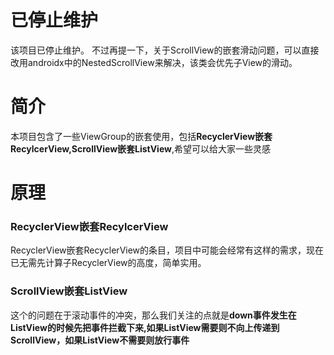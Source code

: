 # 已停止维护
该项目已停止维护。
不过再提一下，关于ScrollView的嵌套滑动问题，可以直接改用androidx中的NestedScrollView来解决，该类会优先子View的滑动。

# 简介
本项目包含了一些ViewGroup的嵌套使用，包括**RecyclerView嵌套RecylcerView,ScrollView嵌套ListView**,希望可以给大家一些灵感

# 原理
### RecyclerView嵌套RecylcerView
RecyclerView嵌套RecyclerView的条目，项目中可能会经常有这样的需求，现在已无需先计算子RecyclerView的高度，简单实用。

### ScrollView嵌套ListView
这个的问题在于滚动事件的冲突，那么我们关注的点就是**down事件发生在ListView的时候先把事件拦截下来,如果ListView需要则不向上传递到ScrollView，如果ListView不需要则放行事件**

